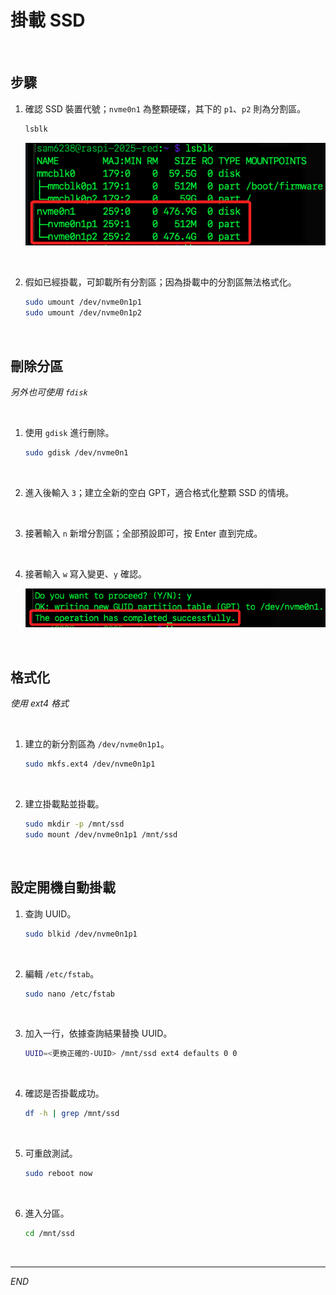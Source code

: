 # 掛載 SSD

<br>

## 步驟

1. 確認 SSD 裝置代號；`nvme0n1` 為整顆硬碟，其下的 `p1`、`p2` 則為分割區。

    ```bash
    lsblk
    ```

    ![](images/img_12.png)

<br>

2. 假如已經掛載，可卸載所有分割區；因為掛載中的分割區無法格式化。

    ```bash
    sudo umount /dev/nvme0n1p1
    sudo umount /dev/nvme0n1p2
    ```

<br>

## 刪除分區

_另外也可使用 `fdisk`_

<br>

1. 使用 `gdisk` 進行刪除。

    ```bash
    sudo gdisk /dev/nvme0n1
    ```

<br>

2. 進入後輸入 `3`；建立全新的空白 GPT，適合格式化整顆 SSD 的情境。

<br>

3. 接著輸入 `n` 新增分割區；全部預設即可，按 Enter 直到完成。

<br>

4. 接著輸入 `w` 寫入變更、`y` 確認。

    ![](images/img_14.png)

<br>

## 格式化

_使用 ext4 格式_

<br>

1. 建立的新分割區為 `/dev/nvme0n1p1`。

    ```bash
    sudo mkfs.ext4 /dev/nvme0n1p1
    ```

<br>

2. 建立掛載點並掛載。

    ```bash
    sudo mkdir -p /mnt/ssd
    sudo mount /dev/nvme0n1p1 /mnt/ssd
    ```

<br>

## 設定開機自動掛載

1. 查詢 UUID。

    ```bash
    sudo blkid /dev/nvme0n1p1
    ```

<br>

2. 編輯 `/etc/fstab`。

    ```bash
    sudo nano /etc/fstab
    ```

<br>

3. 加入一行，依據查詢結果替換 UUID。

    ```bash
    UUID=<更換正確的-UUID> /mnt/ssd ext4 defaults 0 0
    ```

<br>

4. 確認是否掛載成功。

    ```bash
    df -h | grep /mnt/ssd
    ```

<br>

5. 可重啟測試。

    ```bash
    sudo reboot now
    ```

<br>

6. 進入分區。

    ```bash
    cd /mnt/ssd
    ```

<br>

___

_END_